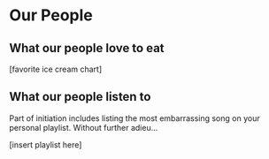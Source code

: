 # Our People


## What our people love to eat
[favorite ice cream chart]

## What our people listen to
Part of initiation includes listing the most embarrassing song on your personal playlist.  Without further adieu...

[insert playlist here]
